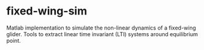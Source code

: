 # fixed-wing-sim
Matlab implementation to simulate the non-linear dynamics of a fixed-wing glider. Tools to extract linear time invariant (LTI) systems around equilibrium point.
